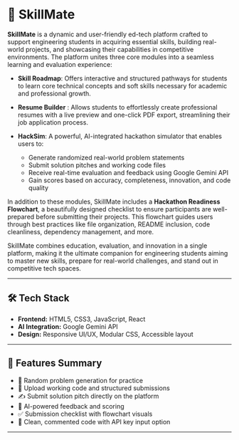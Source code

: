 # 🚀 SkillMate

**SkillMate** is a dynamic and user-friendly ed-tech platform crafted to support engineering students in acquiring essential skills, building real-world projects, and showcasing their capabilities in competitive environments. The platform unites three core modules into a seamless learning and evaluation experience:

- **Skill Roadmap**: Offers interactive and structured pathways for students to learn core technical concepts and soft skills necessary for academic and professional growth.

- **Resume Builder** : Allows students to effortlessly create professional resumes with a live preview and one-click PDF export, streamlining their job application process.

- **HackSim**: A powerful, AI-integrated hackathon simulator that enables users to:
  - Generate randomized real-world problem statements
  - Submit solution pitches and working code files
  - Receive real-time evaluation and feedback using Google Gemini API
  - Gain scores based on accuracy, completeness, innovation, and code quality

In addition to these modules, SkillMate includes a **Hackathon Readiness Flowchart**, a beautifully designed checklist to ensure participants are well-prepared before submitting their projects. This flowchart guides users through best practices like file organization, README inclusion, code cleanliness, dependency management, and more.

SkillMate combines education, evaluation, and innovation in a single platform, making it the ultimate companion for engineering students aiming to master new skills, prepare for real-world challenges, and stand out in competitive tech spaces.

---


## 🛠️ Tech Stack

- **Frontend:** HTML5, CSS3, JavaScript, React
- **AI Integration:** Google Gemini API
- **Design:** Responsive UI/UX, Modular CSS, Accessible layout

---

## 🧠 Features Summary

- 🎯 Random problem generation for practice
- 📁 Upload working code and structured submissions
- ✍️ Submit solution pitch directly on the platform
- 🤖 AI-powered feedback and scoring
- ✅ Submission checklist with flowchart visuals
- 🔐 Clean, commented code with API key input option

---

